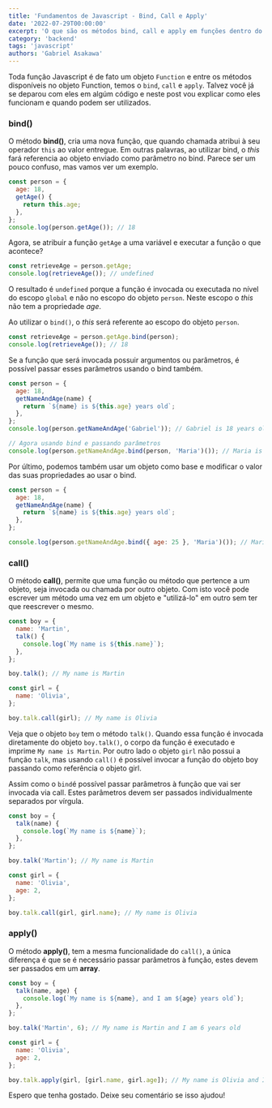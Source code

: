 ```yaml
---
title: 'Fundamentos de Javascript - Bind, Call e Apply'
date: '2022-07-29T00:00:00'
excerpt: 'O que são os métodos bind, call e apply em funções dentro do javascript'
category: 'backend'
tags: 'javascript'
authors: 'Gabriel Asakawa'
---
```


Toda função Javascript é de fato um objeto `Function` e entre os métodos disponíveis no objeto Function, temos o `bind`, `call` e `apply`. Talvez você já se deparou com eles em algúm código e neste post vou explicar como eles funcionam e quando podem ser utilizados.

### bind()

O método **bind()**, cria uma nova função, que quando chamada atribui à seu operador `this` ao valor entregue. Em outras palavras, ao utilizar bind, o _this_ fará referencia ao objeto enviado como parâmetro no bind. Parece ser um pouco confuso, mas vamos ver um exemplo.

```javascript
const person = {
  age: 18,
  getAge() {
    return this.age;
  },
};
console.log(person.getAge()); // 18
```

Agora, se atribuir a função `getAge` a uma variável e executar a função o que acontece?

```javascript
const retrieveAge = person.getAge;
console.log(retrieveAge()); // undefined
```

O resultado é `undefined` porque a função é invocada ou executada no nível do escopo `global` e não no escopo do objeto `person`. Neste escopo o _this_ não tem a propriedade _age_.

Ao utilizar o `bind()`, o _this_ será referente ao escopo do objeto `person`.

```javascript
const retrieveAge = person.getAge.bind(person);
console.log(retrieveAge()); // 18
```

Se a função que será invocada possuir argumentos ou parâmetros, é possível passar esses parâmetros usando o bind também.

```javascript
const person = {
  age: 18,
  getNameAndAge(name) {
    return `${name} is ${this.age} years old`;
  },
};
console.log(person.getNameAndAge('Gabriel')); // Gabriel is 18 years old

// Agora usando bind e passando parâmetros
console.log(person.getNameAndAge.bind(person, 'Maria')()); // Maria is 18 years old
```

Por último, podemos também usar um objeto como base e modificar o valor das suas propriedades ao usar o bind.

```javascript
const person = {
  age: 18,
  getNameAndAge(name) {
    return `${name} is ${this.age} years old`;
  },
};

console.log(person.getNameAndAge.bind({ age: 25 }, 'Maria')()); // Maria is 25 years old
```

### call()

O método **call()**, permite que uma função ou método que pertence a um objeto, seja invocada ou chamada por outro objeto. Com isto você pode escrever um método uma vez em um objeto e "utilizá-lo" em outro sem ter que reescrever o mesmo.

```javascript
const boy = {
  name: 'Martin',
  talk() {
    console.log(`My name is ${this.name}`);
  },
};

boy.talk(); // My name is Martin

const girl = {
  name: 'Olivia',
};

boy.talk.call(girl); // My name is Olivia
```

Veja que o objeto `boy` tem o método `talk()`. Quando essa função é invocada diretamente do objeto `boy.talk()`, o corpo da função é executado e imprime `My name is Martin`. Por outro lado o objeto `girl` não possui a função `talk`, mas usando `call()` é possível invocar a função do objeto boy passando como referência o objeto girl.

Assim como o `bind`é possível passar parâmetros à função que vai ser invocada via call. Estes parâmetros devem ser passados individualmente separados por vírgula.

```javascript
const boy = {
  talk(name) {
    console.log(`My name is ${name}`);
  },
};

boy.talk('Martin'); // My name is Martin

const girl = {
  name: 'Olivia',
  age: 2,
};

boy.talk.call(girl, girl.name); // My name is Olivia
```

### apply()

O método **apply()**, tem a mesma funcionalidade do `call()`, a única diferença é que se é necessário passar parâmetros à função, estes devem ser passados em um **array**.

```javascript
const boy = {
  talk(name, age) {
    console.log(`My name is ${name}, and I am ${age} years old`);
  },
};

boy.talk('Martin', 6); // My name is Martin and I am 6 years old

const girl = {
  name: 'Olivia',
  age: 2,
};

boy.talk.apply(girl, [girl.name, girl.age]); // My name is Olivia and I am 2 years old
```

Espero que tenha gostado. Deixe seu comentário se isso ajudou!
